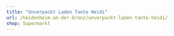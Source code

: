 ```yaml
---
title: "Unverpackt Laden Tante Heidi"
url: /heidenheim-an-der-brenz/unverpackt-laden-tante-heidi/
shop: Supermarkt
---
```

